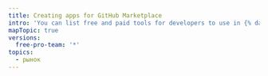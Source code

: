 ```yaml
---
title: Creating apps for GitHub Marketplace
intro: 'You can list free and paid tools for developers to use in {% data variables.product.prodname_marketplace %}.'
mapTopic: true
versions:
  free-pro-team: '*'
topics:
  - рынок
---
```


